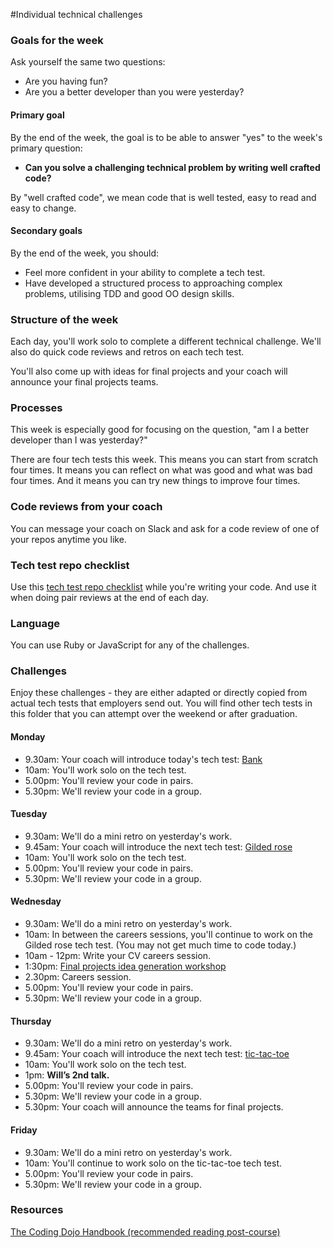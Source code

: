 #Individual technical challenges

### Goals for the week

Ask yourself the same two questions:

* Are you having fun?
* Are you a better developer than you were yesterday?

#### Primary goal

By the end of the week, the goal is to be able to answer "yes" to the week's primary question:

* **Can you solve a challenging technical problem by writing well crafted code?**

By "well crafted code", we mean code that is well tested, easy to read and easy to change.

#### Secondary goals

By the end of the week, you should:

* Feel more confident in your ability to complete a tech test.
* Have developed a structured process to approaching complex problems, utilising TDD and good OO design skills.

### Structure of the week

Each day, you'll work solo to complete a different technical challenge.  We'll also do quick code reviews and retros on each tech test.

You'll also come up with ideas for final projects and your coach will announce your final projects teams.

### Processes

This week is especially good for focusing on the question, "am I a better developer than I was yesterday?"

There are four tech tests this week.  This means you can start from scratch four times.  It means you can reflect on what was good and what was bad four times.  And it means you can try new things to improve four times.

### Code reviews from your coach

You can message your coach on Slack and ask for a code review of one of your repos anytime you like.

### Tech test repo checklist

Use this [tech test repo checklist](./tech_test_repo_checklist.md) while you're writing your code.  And use it when doing pair reviews at the end of each day.

### Language

You can use Ruby or JavaScript for any of the challenges.

### Challenges

Enjoy these challenges - they are either adapted or directly copied from actual tech tests that employers send out. You will find other tech tests in this folder that you can attempt over the weekend or after graduation.

#### Monday

* 9.30am: Your coach will introduce today's tech test: [Bank](bank_tech_test.md)
* 10am: You'll work solo on the tech test.
* 5.00pm: You'll review your code in pairs.
* 5.30pm: We'll review your code in a group.

#### Tuesday

* 9.30am: We'll do a mini retro on yesterday's work.
* 9.45am: Your coach will introduce the next tech test: [Gilded rose](gilded_rose.md)
* 10am: You'll work solo on the tech test.
* 5.00pm: You'll review your code in pairs.
* 5.30pm: We'll review your code in a group.

#### Wednesday

* 9.30am: We'll do a mini retro on yesterday's work.
* 10am: In between the careers sessions, you'll continue to work on the Gilded rose tech test.  (You may not get much time to code today.)
* 10am - 12pm: Write your CV careers session.
* 1:30pm: [Final projects idea generation workshop](https://github.com/makersacademy/skills-workshops/blob/master/project_idea_generation_workshop.md)
* 2.30pm: Careers session.
* 5.00pm: You'll review your code in pairs.
* 5.30pm: We'll review your code in a group.

#### Thursday

* 9.30am: We'll do a mini retro on yesterday's work.
* 9.45am: Your coach will introduce the next tech test: [tic-tac-toe](tic_tac_toe.md)
* 10am: You'll work solo on the tech test.
* 1pm: **Will’s 2nd talk.**
* 5.00pm: You'll review your code in pairs.
* 5.30pm: We'll review your code in a group.
* 5.30pm: Your coach will announce the teams for final projects.

#### Friday

* 9.30am: We'll do a mini retro on yesterday's work.
* 10am: You'll continue to work solo on the tic-tac-toe tech test.
* 5.00pm: You'll review your code in pairs.
* 5.30pm: We'll review your code in a group.

### Resources

[The Coding Dojo Handbook (recommended reading post-course)](https://leanpub.com/codingdojohandbook)
